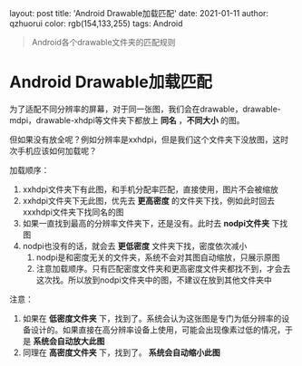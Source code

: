 

layout: post
title: 'Android Drawable加载匹配'
date: 2021-01-11
author: qzhuorui
color: rgb(154,133,255)
tags: Android

> Android各个drawable文件夹的匹配规则

# Android Drawable加载匹配

为了适配不同分辨率的屏幕，对于同一张图，我们会在drawable，drawable-mdpi，drawable-xhdpi等文件夹下都放上 **同名** ，**不同大小** 的图。

但如果没有放全呢？例如分辨率是xxhdpi，但是我们这个文件夹下没放图，这时次手机应该如何加载呢？

加载顺序：

1. xxhdpi文件夹下有此图，和手机分配率匹配，直接使用，图片不会被缩放
2. xxhdpi文件夹下无此图，优先去 **更高密度** 的文件夹下找，例如此时回去xxxhdpi文件夹下找同名的图
3. 如果一直找到最高的分辨率文件夹下，还是没有。此时去 **nodpi文件夹** 下找图
4. nodpi也没有的话，就会去 **更低密度** 文件夹下找，密度依次减小
   1. nodpi是和密度无关的文件夹，系统不会对其图自动缩放，只展示原图
   2. 注意加载顺序。只有匹配密度文件夹和更高密度文件夹都找不到，才会去这次找。所以放到nodpi文件夹中的图，不建议在放到其他文件夹中

注意：

1. 如果在 **低密度文件夹** 下，找到了。系统会认为这张图是专门为低分辨率的设备设计的。如果直接在高分辨率设备上使用，可能会出现像素过低的情况，于是 **系统会自动放大此图** 
2. 同理在 **高密度文件夹** 下，找到了。 **系统会自动缩小此图** 

